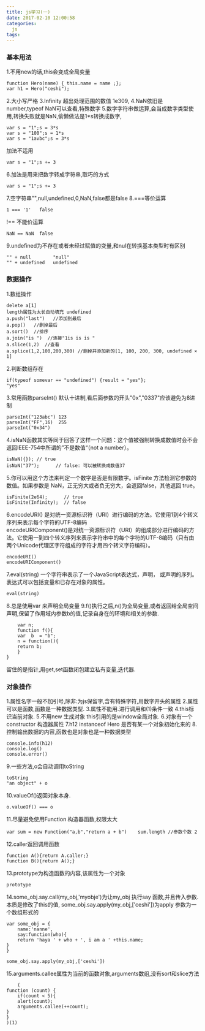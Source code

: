 ```yaml
---
title: js学习(一)
date: 2017-02-10 12:00:58
categories: 
  js
tags:
---
```


### 基本用法
1.不用new的话,this会变成全局变量

	function Hero(name) { this.name = name ;};
	var h1 = Hero("ceshi");
2.大小写严格
3.Infinity 超出处理范围的数值 1e309,
4.NaN依旧是number,typeof NaN可以查看,特殊数字
5.数字字符串做运算,会当成数字类型使用,转换失败就是NaN,偷懒做法是1*s转换成数字,
	
	var s = "1";s = 3*s
	var s = "100";s = 1*s
	var s = "1avbc";s = 3*s
加法不适用
	
	var s = "1";s += 3	
6.加法是用来把数字转成字符串,取巧的方式

	var s = "1";s += 3	
7.空字符串"",null,undefined,0,NaN,false都是false
8.===等价运算

	1 === '1'	false
!== 不能价运算 	

	NaN == NaN  false
9.undefined为不存在或者未经过赋值的变量,和nul在转换基本类型时有区别
	
	"" + null        "null"
	"" + undefined   undefined
### 数据操作
1.数组操作

	delete a[1]	
	length属性为太长自动填充	undefined
	a.push("last")	 //添加到最后
  	a.pop()   //删掉最后
  	a.sort()  //排序
  	a.join("is ")  //连接"1is is is "
  	a.slice(1,2)  //查看
  	a.splice(1,2,100,200,300) //删掉并添加新的[1, 100, 200, 300, undefined × 1]
  	
2.判断数组存在

	if(typeof somevar == "undefined") {result = "yes"};
	"yes"	
3.常用函数parseInt() 默认十进制,看后面参数的开头"0x","0337"应该避免为8进制<!--并未在google浏览器下出现错误-->
	
	parseInt("123abc") 123
	parseInt("FF",16)  255
	parseInt("0x34")
4.isNaN函数其实等同于回答了这样一个问题：这个值被强制转换成数值时会不会返回IEEE-754​中所谓的”不是数值“（not a number）。

	isNaN({}); // true	
	isNaN("37");      // false: 可以被转换成数值37
5.你可以用这个方法来判定一个数字是否是有限数字。isFinite 方法检测它参数的数值。如果参数是 NaN，正无穷大或者负无穷大，会返回false，其他返回 true。

	isFinite(2e64);      // true
	isFinite(Infinity);  // false
6.encodeURI() 是对统一资源标识符（URI）进行编码的方法。它使用1到4个转义序列来表示每个字符的UTF-8编码	
encodeURIComponent()是对统一资源标识符（URI）的组成部分进行编码的方法。它使用一到四个转义序列来表示字符串中的每个字符的UTF-8编码（只有由两个Unicode代理区字符组成的字符才用四个转义字符编码）。
	
	encodeURI()
	encodeURIComponent()
7.eval(string) 一个字符串表示了一个JavaScript表达式，声明， 或声明的序列。表达式可以包括变量和已存在对象的属性。

	eval(string)
8.总是使用var 来声明全局变量
9.f()执行之后,n()为全局变量,或者返回给全局空间声明,保留了作用域内参数b的值,记录自身在的环境和相关的参数.

```
	var n;
	function f(){
	var  b  = "b";
	n = function(){
	return b;
	}
}
```
留住的是指针,用get,set函数闭包建立私有变量,迭代器.
### 对象操作
1.属性名字一般不加引号,除非:为js保留字,含有特殊字符,用数字开头的属性
2.属性可以是函数,函数是一种数据类型.
3.属性不能用.进行调用和(1)条件一致
4.this标识当前对象.
5.不用new 生成对象 this引用的是window全局对象.
6.对象有一个constructor 构造器属性
7.h12 instanceof Hero 是否有某一个对象初始化来的
8.控制输出数据的内容,函数也是对象也是一种数据类型

	console.info(h12)
	console.log() 
	console.error()
9.一些方法,o会自动调用toString
	
	toString
	"an object" + o	
10.valueOf()返回对象本身.

	o.valueOf() === o	
11.尽量避免使用Function 构造器函数,权限太大

	var sum = new Function("a,b","return a + b") 	sum.length //参数个数 2
12.caller返回调用函数

	function A(){return A.caller;}
	function B(){return A();}
13.prototype为构造函数的内容,该属性为一个对象

	prototype		
14.some_obj.say.call(my_obj,'myobje')为让my_obj 执行say 函数,并且传入参数.本质是修改了this的值,
some_obj.say.apply(my_obj,['ceshi'])为apply 参数为一个数组形式的
```
var some_obj = {
	name:'nanne',
	say:function(who){
	return 'haya ' + who + ', i am a ' +this.name;	
}
}

some_obj.say.apply(my_obj,['ceshi'])
```

15.arguments.callee属性为当前的函数对象,arguments数组,没有sort和slice方法

```
	(
function (count) {
	if(count < 5){
	alert(count);
	arguments.callee(++count);	
}
}
)(1)
```		